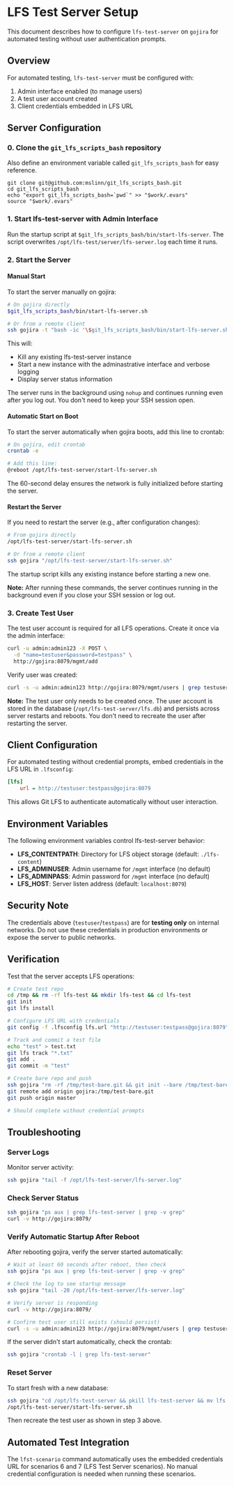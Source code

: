 # LFS Test Server Setup

This document describes how to configure `lfs-test-server` on `gojira` for
automated testing without user authentication prompts.


## Overview

For automated testing, `lfs-test-server` must be configured with:

1. Admin interface enabled (to manage users)
2. A test user account created
3. Client credentials embedded in LFS URL

## Server Configuration

### 0. Clone the `git_lfs_scripts_bash` repository

Also define an environment variable called `git_lfs_scripts_bash` for easy reference.

```shell
git clone git@github.com:mslinn/git_lfs_scripts_bash.git
cd git_lfs_scripts_bash
echo "export git_lfs_scripts_bash=`pwd`" >> "$work/.evars"
source "$work/.evars"
```

### 1. Start lfs-test-server with Admin Interface

Run the startup script at `$git_lfs_scripts_bash/bin/start-lfs-server`.
The script overwrites `/opt/lfs-test/server/lfs-server.log` each time it runs.


### 2. Start the Server

#### Manual Start

To start the server manually on gojira:

```bash
# On gojira directly
$git_lfs_scripts_bash/bin/start-lfs-server.sh

# Or from a remote client
ssh gojira -t "bash -ic '\$git_lfs_scripts_bash/bin/start-lfs-server.sh'"
```

This will:

- Kill any existing lfs-test-server instance
- Start a new instance with the adminastrative interface and verbose logging
- Display server status information

The server runs in the background using `nohup` and continues
running even after you log out. You don't need to keep your SSH session open.

#### Automatic Start on Boot

To start the server automatically when gojira boots, add this line to crontab:

```bash
# On gojira, edit crontab
crontab -e

# Add this line:
@reboot /opt/lfs-test-server/start-lfs-server.sh
```

The 60-second delay ensures the network is fully initialized before starting the server.

#### Restart the Server

If you need to restart the server (e.g., after configuration changes):

```bash
# From gojira directly
/opt/lfs-test-server/start-lfs-server.sh

# Or from a remote client
ssh gojira "/opt/lfs-test-server/start-lfs-server.sh"
```

The startup script kills any existing instance before starting a new one.


**Note:** After running these commands, the server continues running in the background even if you close your SSH session or log out.

### 3. Create Test User

The test user account is required for all LFS operations. Create it once via the admin interface:

```bash
curl -u admin:admin123 -X POST \
  -d "name=testuser&password=testpass" \
  http://gojira:8079/mgmt/add
```

Verify user was created:

```bash
curl -s -u admin:admin123 http://gojira:8079/mgmt/users | grep testuser
```

**Note:** The test user only needs to be created once. The user account is stored in the database (`/opt/lfs-test-server/lfs.db`) and persists across server restarts and reboots. You don't need to recreate the user after restarting the server.

## Client Configuration

For automated testing without credential prompts, embed credentials in the LFS URL in `.lfsconfig`:

```ini
[lfs]
	url = http://testuser:testpass@gojira:8079
```

This allows Git LFS to authenticate automatically without user interaction.

## Environment Variables

The following environment variables control lfs-test-server behavior:

- **LFS_CONTENTPATH**: Directory for LFS object storage (default: `./lfs-content`)
- **LFS_ADMINUSER**: Admin username for `/mgmt` interface (no default)
- **LFS_ADMINPASS**: Admin password for `/mgmt` interface (no default)
- **LFS_HOST**: Server listen address (default: `localhost:8079`)

## Security Note

The credentials above (`testuser`/`testpass`) are for **testing only** on internal networks. Do not use these credentials in production environments or expose the server to public networks.

## Verification

Test that the server accepts LFS operations:

```bash
# Create test repo
cd /tmp && rm -rf lfs-test && mkdir lfs-test && cd lfs-test
git init
git lfs install

# Configure LFS URL with credentials
git config -f .lfsconfig lfs.url "http://testuser:testpass@gojira:8079"

# Track and commit a test file
echo "test" > test.txt
git lfs track "*.txt"
git add .
git commit -m "test"

# Create bare repo and push
ssh gojira "rm -rf /tmp/test-bare.git && git init --bare /tmp/test-bare.git"
git remote add origin gojira:/tmp/test-bare.git
git push origin master

# Should complete without credential prompts
```

## Troubleshooting

### Server Logs

Monitor server activity:

```bash
ssh gojira "tail -f /opt/lfs-test-server/lfs-server.log"
```

### Check Server Status

```bash
ssh gojira "ps aux | grep lfs-test-server | grep -v grep"
curl -v http://gojira:8079/
```

### Verify Automatic Startup After Reboot

After rebooting gojira, verify the server started automatically:

```bash
# Wait at least 60 seconds after reboot, then check
ssh gojira "ps aux | grep lfs-test-server | grep -v grep"

# Check the log to see startup message
ssh gojira "tail -20 /opt/lfs-test-server/lfs-server.log"

# Verify server is responding
curl -v http://gojira:8079/

# Confirm test user still exists (should persist)
curl -s -u admin:admin123 http://gojira:8079/mgmt/users | grep testuser
```

If the server didn't start automatically, check the crontab:

```bash
ssh gojira "crontab -l | grep lfs-test-server"
```

### Reset Server

To start fresh with a new database:

```bash
ssh gojira "cd /opt/lfs-test-server && pkill lfs-test-server && mv lfs.db lfs.db.bak"
/opt/lfs-test-server/start-lfs-server.sh
```

Then recreate the test user as shown in step 3 above.

## Automated Test Integration

The `lfst-scenario` command automatically uses the embedded credentials URL for scenarios 6 and 7 (LFS Test Server scenarios). No manual credential configuration is needed when running these scenarios.

